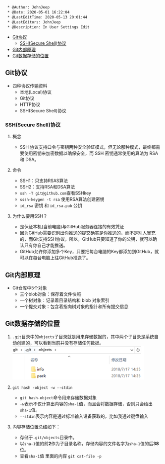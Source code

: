 ```
 * @Author: JohnJeep
 * @Date: 2020-05-01 16:22:04
 * @LastEditTime: 2020-05-13 20:01:44
 * @LastEditors: JohnJeep
 * @Description: In User Settings Edit
```
<!-- TOC -->

- [Git协议](#git%e5%8d%8f%e8%ae%ae)
  - [SSH(Secure Shell)协议](#sshsecure-shell%e5%8d%8f%e8%ae%ae)
- [Git内部原理](#git%e5%86%85%e9%83%a8%e5%8e%9f%e7%90%86)
- [Git数据存储的位置](#git%e6%95%b0%e6%8d%ae%e5%ad%98%e5%82%a8%e7%9a%84%e4%bd%8d%e7%bd%ae)

<!-- /TOC -->

## Git协议
- 四种协议传输资料
  - 本地(Local)协议
  - Git协议
  - HTTP协议
  - SSH(Secure Shell)协议


### SSH(Secure Shell)协议
1. 概念
   - SSH 协议支持口令与密钥两种安全验证模式，但无论那种模式，最终都需要使用密钥来加密数据以确保安全，而 SSH 密钥通常使用的算法为 RSA 和 DSA。


2. 命令　
   - SSH1：只支持RSAS算法
   - SSH2：支持RSA和DSA算法  
   - `ssh -T git@github.com`查看SSHkey
   - `sssh-keygen -t rsa` 使用RSA算法创建密钥
   - `id_rsa` 密钥 和 `id_rsa.pub` 公钥


3. 为什么要用SSH？
   - 是保证本机(当前电脑)与GitHub服务器连接的有效凭证
   - 因为GitHub需要识别出你推送的提交确实是你推送的，而不是别人冒充的，而Git支持SSH协议，所以，GitHub只要知道了你的公钥，就可以确认只有你自己才能推送。
   - GitHub允许你添加多个Key，只要把每台电脑的Key都添加到GitHub，就可以在每台电脑上往GitHub推送了。


## Git内部原理
- Git仓库中5个对象
  - 三个blob对象：保存着文件快照
  - 一个树对象：记录着目录结构和 blob 对象索引
  - 一个提交对象：包含着指向树对象的指针和所有提交信息



## Git数据存储的位置
1. `.git`目录中的`objects`子目录就是用来存储数据的，其中两个子目录是系统自动创建的，可以看到当前并没有存储任何数据。
![](./figure/objects目录.png)


2. `git hash -object -w --stdin`  
   - `git hash-object`命令用来存储数据对象
   - `-w`表示不仅计算出内容的`sha-1`值，而且会将数据存储，否则只会给出`sha-1`值。
   - `--stdin`表示内容是通过标准输入设备获取的，比如我通过键盘输入


3. 内容存储位置总结如下：
   - 存储于`.git/objects`目录中。
   - 以`sha-1`值的前**2**作为子目录名称，存储内容的文件名字为`sha-1`值的后**38**位。
   - 查看`sha-1`值 里面的内容 `git cat-file -p`
















